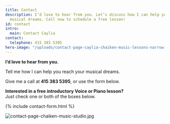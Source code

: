 ```yaml
---
title: Contact
description: I’d love to hear from you. Let’s discuss how I can help you reach your
  musical dreams. Call now to schedule a free lesson!
id: contact
intro:
  main: Contact Caylia
contact:
  telephone: 415 383 5395
hero-image: "/uploads/contact-page-caylia-chaiken-music-lessons-narrow.jpg"
---
```


**I’d love to hear from you.**

Tell me how I can help you reach your musical dreams.

Give me a call at **415 383 5395**, or use the form below.

**Interested in a free introductory Voice or Piano lesson?**  
Just check one or both of the boxes below.

{% include contact-form.html %}

![contact-page-chaiken-music-studio.jpg](/uploads/contact-page-chaiken-music-studio.jpg)
